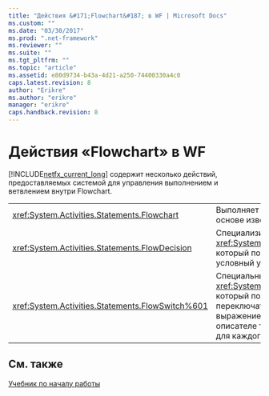 ```yaml
---
title: "Действия &#171;Flowchart&#187; в WF | Microsoft Docs"
ms.custom: ""
ms.date: "03/30/2017"
ms.prod: ".net-framework"
ms.reviewer: ""
ms.suite: ""
ms.tgt_pltfrm: ""
ms.topic: "article"
ms.assetid: e80d9734-b43a-4d21-a250-74400330a4c0
caps.latest.revision: 8
author: "Erikre"
ms.author: "erikre"
manager: "erikre"
caps.handback.revision: 8
---
```

# Действия &#171;Flowchart&#187; в WF
[!INCLUDE[netfx_current_long](../../../includes/netfx-current-long-md.md)] содержит несколько действий, предоставляемых системой для управления выполнением и ветвлением внутри Flowchart.  
  
|||  
|-|-|  
|<xref:System.Activities.Statements.Flowchart>|Выполняет включенные действия на основе известной парадигмы Flowchart.|  
|<xref:System.Activities.Statements.FlowDecision>|Специализированный узел <xref:System.Activities.Statements.FlowNode>, который позволяет моделировать условный узел с двумя исходами.|  
|<xref:System.Activities.Statements.FlowSwitch%601>|Специальный объект <xref:System.Activities.Statements.FlowNode>, который позволяет моделировать переключатель, содержащий одно выражение типа, определенного в описателе типа действия, и один выход для каждого совпадения.|  
  
## См. также  
 [Учебник по началу работы](../../../docs/framework/windows-workflow-foundation//getting-started-tutorial.md)